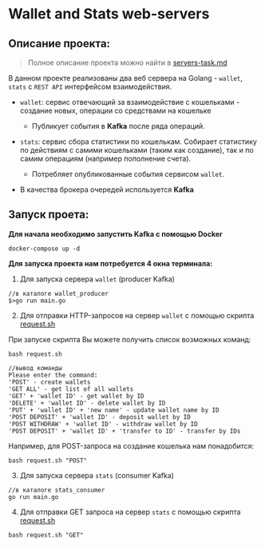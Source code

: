 # Wallet and Stats web-servers

## Описание проекта:
> Полное описание проекта можно найти в  [servers-task.md](https://github.com/PolinaShirinskaya/wallet-and-stats-servers/blob/main/servers-task.md)
>
В данном проекте реализованы два веб сервера на Golang - `wallet`, `stats` c `REST API` интерфейсом взаимодействия. 

- `wallet`: сервис отвечающий за взаимодействие с кошельками - создание новых, операции со средствами на кошельке
    - Публикует события в **Kafka** после ряда операций.
- `stats`: сервис сбора статистики по кошелькам. Собирает статистику по действиям с самими кошельками (таким как создание), так и по самим операциям (например пополнение счета).
    - Потребляет опубликованные события сервисом `wallet`.

- В качества брокера очередей используется **Kafka**

## Запуск проета:
**Для начала необходимо запустить **Kafka** с помощью Docker**
```
docker-compose up -d
```
**Для запуска проекта нам потребуется 4 окна терминала:**
1. Для запуска сервера `wallet` (producer Kafka)
```
//в каталоге wallet_producer
$>go run main.go
```
2. Для отправки HTTP-запросов на сервер `wallet` с помощью скрипта [request.sh](https://github.com/PolinaShirinskaya/wallet-and-stats-servers/blob/main/wallet_producer/requests.sh)

При запуске скрипта Вы можете получить список возможных команд:
```
bash request.sh

//вывод команды
Please enter the command:
'POST' - create wallets
'GET ALL' - get list of all wallets
'GET' + 'wallet ID' - get wallet by ID
'DELETE' + 'wallet ID' - delete wallet by ID
'PUT' + 'wallet ID' + 'new name' - update wallet name by ID
'POST DEPOSIT' + 'wallet ID' - deposit wallet by ID
'POST WITHDRAW' + 'wallet ID' - withdraw wallet by ID
'POST DEPOSIT' + 'wallet ID' + 'transfer to ID' - transfer by IDs

```

Например, для POST-запроса на создание кошелька нам понадобится:
```
bash request.sh "POST"
```
3. Для запуска сервера `stats` (consumer Kafka)
```
//в каталоге stats_consumer
go run main.go
```
4. Для отправки GET запроса на сервер `stats` с помощью скрипта [request.sh](https://github.com/PolinaShirinskaya/wallet-and-stats-servers/blob/main/stats_consumer/requests.sh)
```
bash request.sh "GET"
```
